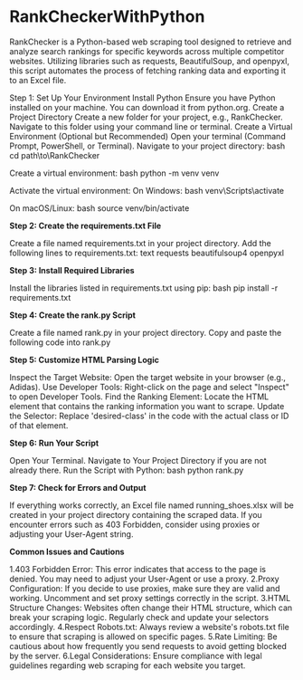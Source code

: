 # RankCheckerWithPython
RankChecker is a Python-based web scraping tool designed to retrieve and analyze search rankings for specific keywords across multiple competitor websites. Utilizing libraries such as requests, BeautifulSoup, and openpyxl, this script automates the process of fetching ranking data and exporting it to an Excel file.

Step 1: Set Up Your Environment
Install Python
Ensure you have Python installed on your machine. You can download it from python.org.
Create a Project Directory
Create a new folder for your project, e.g., RankChecker.
Navigate to this folder using your command line or terminal.
Create a Virtual Environment (Optional but Recommended)
Open your terminal (Command Prompt, PowerShell, or Terminal).
Navigate to your project directory:
bash
cd path\to\RankChecker

Create a virtual environment:
bash
python -m venv venv

Activate the virtual environment:
On Windows:
bash
venv\Scripts\activate

On macOS/Linux:
bash
source venv/bin/activate

**Step 2: Create the requirements.txt File**

Create a file named requirements.txt in your project directory.
Add the following lines to requirements.txt:
text
requests
beautifulsoup4
openpyxl

**Step 3: Install Required Libraries**

Install the libraries listed in requirements.txt using pip:
bash
pip install -r requirements.txt


**Step 4: Create the rank.py Script**

Create a file named rank.py in your project directory.
Copy and paste the following code into rank.py


**Step 5: Customize HTML Parsing Logic**

Inspect the Target Website: Open the target website in your browser (e.g., Adidas).
Use Developer Tools: Right-click on the page and select "Inspect" to open Developer Tools.
Find the Ranking Element: Locate the HTML element that contains the ranking information you want to scrape.
Update the Selector: Replace 'desired-class' in the code with the actual class or ID of that element.

**Step 6: Run Your Script**

Open Your Terminal.
Navigate to Your Project Directory if you are not already there.
Run the Script with Python:
bash
python rank.py

**Step 7: Check for Errors and Output**

If everything works correctly, an Excel file named running_shoes.xlsx will be created in your project directory containing the scraped data.
If you encounter errors such as 403 Forbidden, consider using proxies or adjusting your User-Agent string.

**Common Issues and Cautions**

1.403 Forbidden Error:
This error indicates that access to the page is denied. You may need to adjust your User-Agent or use a proxy.
2.Proxy Configuration:
If you decide to use proxies, make sure they are valid and working.
Uncomment and set proxy settings correctly in the script.
3.HTML Structure Changes:
Websites often change their HTML structure, which can break your scraping logic. Regularly check and update your selectors accordingly.
4.Respect Robots.txt:
Always review a website's robots.txt file to ensure that scraping is allowed on specific pages.
5.Rate Limiting:
Be cautious about how frequently you send requests to avoid getting blocked by the server.
6.Legal Considerations:
Ensure compliance with legal guidelines regarding web scraping for each website you target.
